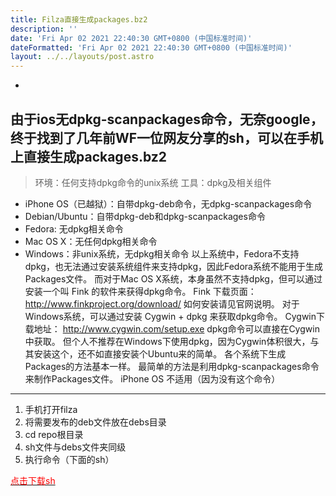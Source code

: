 ```yaml
---
title: Filza直接生成packages.bz2
description: ''
date: 'Fri Apr 02 2021 22:40:30 GMT+0800 (中国标准时间)'
dateFormatted: 'Fri Apr 02 2021 22:40:30 GMT+0800 (中国标准时间)'
layout: ../../layouts/post.astro
---
```

-
由于ios无dpkg-scanpackages命令，无奈google，终于找到了几年前WF一位网友分享的sh，可以在手机上直接生成packages.bz2
-
<!-- more -->
> 环境：任何支持dpkg命令的unix系统
> 工具：dpkg及相关组件

* iPhone OS（已越狱）：自带dpkg-deb命令，无dpkg-scanpackages命令
* Debian/Ubuntu：自带dpkg-deb和dpkg-scanpackages命令
* Fedora: 无dpkg相关命令
* Mac OS X：无任何dpkg相关命令
* Windows：非unix系统，无dpkg相关命令 以上系统中，Fedora不支持dpkg，也无法通过安装系统组件来支持dpkg，因此Fedora系统不能用于生成Packages文件。
而对于Mac OS X系统，本身虽然不支持dpkg，但可以通过安装一个叫 Fink 的软件来获得dpkg命令。
Fink 下载页面： http://www.finkproject.org/download/
如何安装请见官网说明。
对于Windows系统，可以通过安装 Cygwin + dpkg 来获取dpkg命令。
Cygwin下载地址： http://www.cygwin.com/setup.exe
dpkg命令可以直接在Cygwin中获取。
但个人不推荐在Windows下使用dpkg，因为Cygwin体积很大，与其安装这个，还不如直接安装个Ubuntu来的简单。
各个系统下生成Packages的方法基本一样。
最简单的方法是利用dpkg-scanpackages命令来制作Packages文件。
iPhone OS 不适用（因为没有这个命令）


-------
1. 手机打开filza
2. 将需要发布的deb文件放在debs目录
3. cd repo根目录
4. sh文件与debs文件夹同级
5. 执行命令（下面的sh）


[<font color=#FF0000>点击下载sh</font>](https://www.dropbox.com/s/dp2nme0mbii3tqi/Filza-update.sh?dl=0)  
